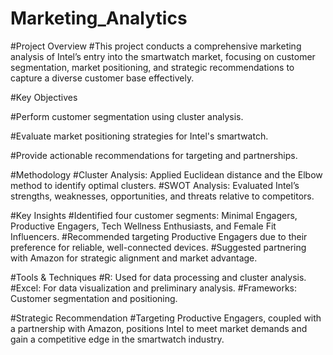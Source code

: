# Marketing_Analytics
#Project Overview
#This project conducts a comprehensive marketing analysis of Intel’s entry into the smartwatch market, focusing on customer segmentation, market positioning, and strategic recommendations to capture a diverse customer base effectively.

#Key Objectives

#Perform customer segmentation using cluster analysis.

#Evaluate market positioning strategies for Intel's smartwatch.

#Provide actionable recommendations for targeting and partnerships.

#Methodology
#Cluster Analysis: Applied Euclidean distance and the Elbow method to identify optimal clusters.
#SWOT Analysis: Evaluated Intel’s strengths, weaknesses, opportunities, and threats relative to competitors.

#Key Insights
#Identified four customer segments: Minimal Engagers, Productive Engagers, Tech Wellness Enthusiasts, and Female Fit Influencers.
#Recommended targeting Productive Engagers due to their preference for reliable, well-connected devices.
#Suggested partnering with Amazon for strategic alignment and market advantage.

#Tools & Techniques
#R: Used for data processing and cluster analysis.
#Excel: For data visualization and preliminary analysis.
#Frameworks: Customer segmentation and positioning.

#Strategic Recommendation
#Targeting Productive Engagers, coupled with a partnership with Amazon, positions Intel to meet market demands and gain a competitive edge in the smartwatch industry.
